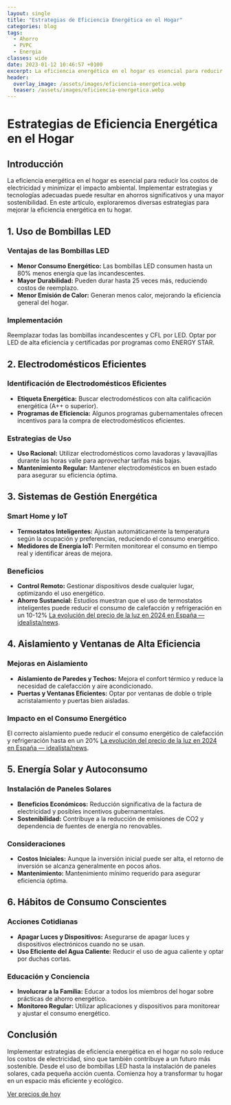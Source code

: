 ```yaml
---
layout: single
title: "Estrategias de Eficiencia Energética en el Hogar"
categories: blog
tags:
  - Ahorro
  - PVPC
  - Energia
classes: wide
date: 2023-01-12 10:46:57 +0100
excerpt: La eficiencia energética en el hogar es esencial para reducir los costos de electricidad y minimizar el impacto ambiental.
header:
  overlay_image: /assets/images/eficiencia-energetica.webp
  teaser: /assets/images/eficiencia-energetica.webp
---
```


# Estrategias de Eficiencia Energética en el Hogar

## Introducción

La eficiencia energética en el hogar es esencial para reducir los costos de electricidad y minimizar el impacto ambiental. Implementar estrategias y tecnologías adecuadas puede resultar en ahorros significativos y una mayor sostenibilidad. En este artículo, exploraremos diversas estrategias para mejorar la eficiencia energética en tu hogar.

## 1. **Uso de Bombillas LED**

### Ventajas de las Bombillas LED

- **Menor Consumo Energético:** Las bombillas LED consumen hasta un 80% menos energía que las incandescentes.
- **Mayor Durabilidad:** Pueden durar hasta 25 veces más, reduciendo costos de reemplazo.
- **Menor Emisión de Calor:** Generan menos calor, mejorando la eficiencia general del hogar.

### Implementación

Reemplazar todas las bombillas incandescentes y CFL por LED. Optar por LED de alta eficiencia y certificadas por programas como ENERGY STAR.

## 2. **Electrodomésticos Eficientes**

### Identificación de Electrodomésticos Eficientes

- **Etiqueta Energética:** Buscar electrodomésticos con alta calificación energética (A++ o superior).
- **Programas de Eficiencia:** Algunos programas gubernamentales ofrecen incentivos para la compra de electrodomésticos eficientes.

### Estrategias de Uso

- **Uso Racional:** Utilizar electrodomésticos como lavadoras y lavavajillas durante las horas valle para aprovechar tarifas más bajas.
- **Mantenimiento Regular:** Mantener electrodomésticos en buen estado para asegurar su eficiencia óptima.

## 3. **Sistemas de Gestión Energética**

### Smart Home y IoT

- **Termostatos Inteligentes:** Ajustan automáticamente la temperatura según la ocupación y preferencias, reduciendo el consumo energético.
- **Medidores de Energía IoT:** Permiten monitorear el consumo en tiempo real y identificar áreas de mejora.

### Beneficios

- **Control Remoto:** Gestionar dispositivos desde cualquier lugar, optimizando el uso energético.
- **Ahorro Sustancial:** Estudios muestran que el uso de termostatos inteligentes puede reducir el consumo de calefacción y refrigeración en un 10-12% [La evolución del precio de la luz en 2024 en España — idealista/news](https://www.idealista.com/news/finanzas/hogar/2022/09/22/799070-la-evolucion-del-precio-de-la-luz).

## 4. **Aislamiento y Ventanas de Alta Eficiencia**

### Mejoras en Aislamiento

- **Aislamiento de Paredes y Techos:** Mejora el confort térmico y reduce la necesidad de calefacción y aire acondicionado.
- **Puertas y Ventanas Eficientes:** Optar por ventanas de doble o triple acristalamiento y puertas bien aisladas.

### Impacto en el Consumo Energético

El correcto aislamiento puede reducir el consumo energético de calefacción y refrigeración hasta en un 20% [La evolución del precio de la luz en 2024 en España — idealista/news](https://www.idealista.com/news/finanzas/hogar/2022/09/22/799070-la-evolucion-del-precio-de-la-luz).

## 5. **Energía Solar y Autoconsumo**

### Instalación de Paneles Solares

- **Beneficios Económicos:** Reducción significativa de la factura de electricidad y posibles incentivos gubernamentales.
- **Sostenibilidad:** Contribuye a la reducción de emisiones de CO2 y dependencia de fuentes de energía no renovables.

### Consideraciones

- **Costos Iniciales:** Aunque la inversión inicial puede ser alta, el retorno de inversión se alcanza generalmente en pocos años.
- **Mantenimiento:** Mantenimiento mínimo requerido para asegurar eficiencia óptima.

## 6. **Hábitos de Consumo Conscientes**

### Acciones Cotidianas

- **Apagar Luces y Dispositivos:** Asegurarse de apagar luces y dispositivos electrónicos cuando no se usan.
- **Uso Eficiente del Agua Caliente:** Reducir el uso de agua caliente y optar por duchas cortas.

### Educación y Conciencia

- **Involucrar a la Familia:** Educar a todos los miembros del hogar sobre prácticas de ahorro energético.
- **Monitoreo Regular:** Utilizar aplicaciones y dispositivos para monitorear y ajustar el consumo energético.

## Conclusión

Implementar estrategias de eficiencia energética en el hogar no solo reduce los costos de electricidad, sino que también contribuye a un futuro más sostenible. Desde el uso de bombillas LED hasta la instalación de paneles solares, cada pequeña acción cuenta. Comienza hoy a transformar tu hogar en un espacio más eficiente y ecológico.

[Ver precios de hoy](/)
